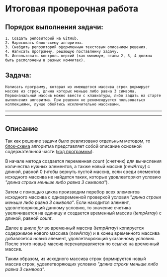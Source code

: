 # Итоговая проверочная работа

## Порядок выполнения задачи:
	1. Создать репозиторий на GitHub.
	2. Нарисовать блок-схему алгоритма.
	3. Снабдить репозиторий оформленным текстовым описанием решения.
	4. Написать программу, решающую поставленну задачу.
	5. Использовать контроль версий (как минимум, этапы 2, 3, 4 должны быть расположены в разных коммитах).

## Задача:
	Написать программу, которая из имеющегося массива строк формирует массив из строк, длина которых меньше либо равна 3 символа. Первоначальный массив можно ввести с клавиатуры, либо задать на старте выполнения алгоритма. При решении не рекомендуется пользоваться коллекциями, лучше обойтись исключительно массивами.
---
---
## Описание
Так как решение задачи было реализовано отдельным методом, то [блок-схема](https://github.com/Zheshard/final-work-1-quarter/blob/main/Блок-схема%20алгоритма.png) алгоритма представляет собой описание основной содержательной части ([код программы](https://github.com/Zheshard/final-work-1-quarter/blob/main/Program.cs)).

В начале метода создается переменная _count_ (счетчик) для вычисления количества нужных элементов, а также новый массив (_newArray_) с длиной, равной 0 (чтобы вернуть пустой массив, если среди элементов исходного массива не найдется таких, которые удовлевторяют условию _"длина строки меньше либо равна 3 символа"_).

Затем с помощью цикла производим перебор всех элементов исходного массива с одновременной проверкой условия _"длина строки меньше либо равна 3 символа"_. Если находится элемент, удовлетворяющий данному условию, то значение счетика увеличивается на единицу и создается временный массив (_tempArray_) c длиной, равной _count_.

Далее в цикле _for_ во временный массив (_tempArray_) копируется содержимое нового массива (_newArray_) и в конец временного массива добавляется новый элемент, удовлетворяющий указанному условию. После этого новыф массив перенаправляется по ссылке на временный массив.

Таким образом, из исходного массива строк формируется новый массив строк, удовлетворяющих условию _"длина строки меньше либо равна 3 символа"_.
